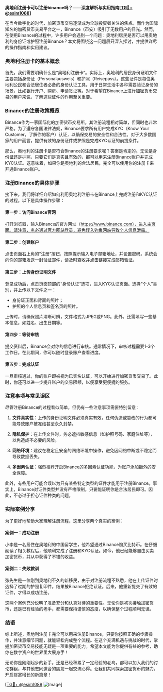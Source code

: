 **奥地利注册卡可以注册binance吗？——深度解析与实用指南[[TG💪+ @esim1088](https://t.me/s/esim1088)]**

在当今数字化的时代，加密货币交易逐渐成为全球投资者关注的焦点。而作为国际知名的加密货币交易平台之一，Binance（币安）吸引了无数用户的目光。然而，在使用Binance的过程中，许多用户会遇到一个问题：奥地利居民是否可以用奥地利的身份证或护照注册Binance？本文将围绕这一问题展开深入探讨，并提供详尽的操作指南和实用建议。

### 奥地利注册卡的基本概念

首先，我们需要明确什么是“奥地利注册卡”。实际上，奥地利的居民身份证明文件主要包括身份证（Personalausweis）和护照（Reisepass）。这些证件是每位奥地利公民和合法居住者必备的身份认证工具，用于日常生活中各种需要验证身份的场景，比如银行开户、购房、申请签证等。对于希望在Binance上进行加密货币交易的用户来说，了解这些证件的作用至关重要。

### Binance的注册政策概览

Binance作为一家国际化的加密货币交易所，其注册流程相对简单，但同时也非常严格。为了遵守各国法律法规，Binance要求所有用户完成KYC（Know Your Customer，了解你的客户）认证，以确保交易的安全性和合法性。对于大多数国家的用户而言，提供有效的身份证件或护照是完成KYC认证的前提条件。

那么，奥地利的注册卡是否符合Binance的注册要求呢？答案是肯定的。无论是身份证还是护照，只要它们是真实且有效的，都可以用来注册Binance账户并完成KYC认证。这意味着，如果你是奥地利的合法居民，完全可以使用你的注册卡来开通Binance账户。

### 注册Binance的具体步骤

接下来，我们将详细介绍如何利用奥地利注册卡在Binance上完成注册和KYC认证的过程。以下是具体操作步骤：

#### 第一步：访问Binance官网

打开浏览器，输入Binance的官方网址（https://www.binance.com），进入主页面。请注意，务必通过官方网站登录，避免误入钓鱼网站导致个人信息泄露。

#### 第二步：创建账户

点击页面右上角的“注册”按钮，按照提示输入电子邮箱地址，并设置密码。系统会向你的邮箱发送一封验证邮件，请及时查收并点击链接完成邮箱验证。

#### 第三步：上传身份证明文件

登录成功后，点击页面顶部的“身份认证”选项，进入KYC认证页面。选择“个人”类别，并上传以下文件之一：
- 身份证正面和背面的照片；
- 护照的个人信息页和签名页的照片。

上传时，请确保照片清晰可辨，文件格式为JPEG或PNG。此外，还需填写一些基本信息，如姓名、出生日期等。

#### 第四步：等待审核

提交资料后，Binance会对你的信息进行审核。通常情况下，审核过程需要1-3个工作日。在此期间，你可以随时登录账户查看进度。

#### 第五步：完成认证

一旦审核通过，你的账户即被视为已实名认证，可以开始进行加密货币交易了。此时，你还可以进一步提升账户的交易限额，以便享受更便捷的服务。

### 注意事项与常见误区

尽管注册Binance的过程看似简单，但仍有一些注意事项需要特别留意：

1. **文件真实性**：上传的身份证明文件必须真实有效，任何伪造或篡改的行为都可能导致账户被冻结甚至永久封禁。
   
2. **隐私保护**：在上传文件时，务必遮挡敏感信息（如护照号码、家庭住址等），以免造成不必要的风险。

3. **网络环境**：建议在稳定且安全的网络环境中操作，避免因网络中断或不稳定而导致数据丢失。

4. **多因素认证**：强烈推荐开启Binance的多因素认证功能，为账户添加额外的安全保障。

此外，有些用户可能会误以为只有某些特定类型的证件才能用于注册Binance。事实上，Binance对证件类型并没有严格限制，只要能证明你是合法居民即可。因此，不必过于担心证件种类的问题。

### 实际案例分享

为了更好地帮助大家理解注册流程，这里分享两个真实的案例：

#### 案例一：成功注册

小李是一名居住在奥地利的中国留学生，他希望通过Binance购买比特币。在仔细阅读了相关教程后，他顺利完成了注册和KYC认证。如今，他已经能够自由买卖加密货币，并从中获得了不错的收益。

#### 案例二：失败教训

张先生是一位刚到奥地利不久的新移民，由于对注册流程不熟悉，他在上传证件时选择了过期的护照复印件，结果被Binance拒绝认证。后来，他重新提交了有效的证件，才得以成功注册。

这两个案例充分说明了准备充分和认真对待的重要性。无论你是初次接触加密货币，还是已有经验的老手，都需要保持谨慎的态度，以确保整个过程顺利无误。

### 结语

综上所述，奥地利注册卡完全可以用来注册Binance，只要你按照正确的步骤操作，并注意细节问题，就能轻松完成整个流程。在这个充满机遇与挑战的时代，掌握加密货币交易技能无疑是一项重要的能力。希望本文能为你提供有益的参考，助你在数字资产的世界里大展身手！

无论你是刚刚起步的新手，还是已经积累了一定经验的老鸟，都可以加入我们的讨论群组，与其他志同道合的朋友一起交流心得。让我们共同探索加密货币的魅力，开启财富增长的新篇章！

[[TG💪+ @esim1088](https://t.me/s/esim1088) ![Image](https://i.postimg.cc/4NQfJmqS/Snipaste-2025-05-13-00-14-12.png)]